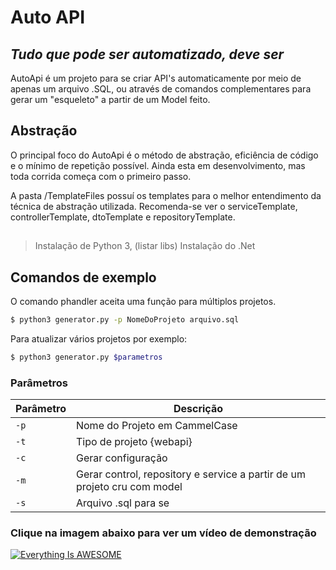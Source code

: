 # Auto API
## _Tudo que pode ser automatizado, deve ser_

AutoApi é um projeto para se criar API's automaticamente por meio de apenas um arquivo .SQL, ou através de comandos complementares para gerar um "esqueleto" a partir de um Model feito.

## Abstração
O principal foco do AutoApi é o método de abstração, eficiência de código e o mínimo de repetição possível. Ainda esta em desenvolvimento, mas toda corrida começa com o primeiro passo.

A pasta /TemplateFiles possuí os templates para o melhor entendimento da técnica de abstração utilizada. Recomenda-se ver o serviceTemplate, controllerTemplate, dtoTemplate e repositoryTemplate.

## 
> Instalação de Python 3, (listar libs)
> Instalação do .Net

## Comandos de exemplo
O comando phandler aceita uma função para múltiplos projetos.

```sh
$ python3 generator.py -p NomeDoProjeto arquivo.sql
```

Para atualizar vários projetos por exemplo:
```sh
$ python3 generator.py $parametros
```

### Parâmetros
| Parâmetro | Descrição |
| ------ | ------ |
| `-p` | Nome do Projeto em CammelCase |
| `-t` | Tipo de projeto {webapi} |
| `-c` | Gerar configuração |
| `-m` | Gerar control, repository e service a partir de um projeto cru com model |
| `-s` | Arquivo .sql para se  |

### Clique na imagem abaixo para ver um vídeo de demonstração
[![Everything Is AWESOME](https://www.aracruz.es.leg.br/imagens/f2ea1ded4d037633f687ee389a571086logotipodoconedoyoutubebyvexels.png)](https://youtu.be/0QLqWdOPMeQ "Everything Is AWESOME")